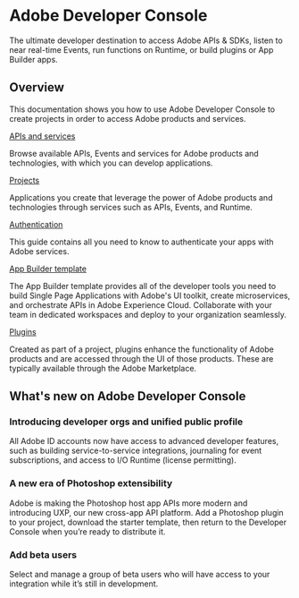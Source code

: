 <Hero slots="heading, text"/>

# Adobe Developer Console

The ultimate developer destination to access Adobe APIs & SDKs, listen to near real-time Events, run functions on Runtime, or build plugins or App Builder apps.

## Overview

This documentation shows you how to use Adobe Developer Console to create projects in order to access Adobe products and services.

<DiscoverBlock slots="link, text"/>

[APIs and services](guides/apis-and-services.md)

Browse available APIs, Events and services for Adobe products and technologies, with which you can develop applications.


<DiscoverBlock slots="link, text"/>

[Projects](guides/projects/index.md)

Applications you create that leverage the power of Adobe products and technologies through services such as APIs, Events, and Runtime.

<DiscoverBlock slots="link, text"/>

[Authentication](guides/authentication/index.md)

This guide contains all you need to know to authenticate your apps with Adobe services.


<DiscoverBlock slots="link, text"/>

[App Builder template](guides/projects/projects-template.md)

The App Builder template provides all of the developer tools you need to build Single Page Applications with Adobe's UI toolkit, create microservices, and orchestrate APIs in Adobe Experience Cloud. Collaborate with your team in dedicated workspaces and deploy to your organization seamlessly. 


<DiscoverBlock slots="link, text"/>  

[Plugins](guides/plugins/index.md)

Created as part of a project, plugins enhance the functionality of Adobe products and are accessed through the UI of those products. These are typically available through the Adobe Marketplace.


## What's new on Adobe Developer Console

### Introducing developer orgs and unified public profile
    
All Adobe ID accounts now have access to advanced developer features, such as building service-to-service integrations, journaling for event subscriptions, and access to I/O Runtime (license permitting).

### A new era of Photoshop extensibility 
    
Adobe is making the Photoshop host app APIs more modern and introducing UXP, our new cross-app API platform. Add a Photoshop plugin to your project, download the starter template, then return to the Developer Console when you’re ready to distribute it.

### Add beta users

Select and manage a group of beta users who will have access to your integration while it’s still in development.